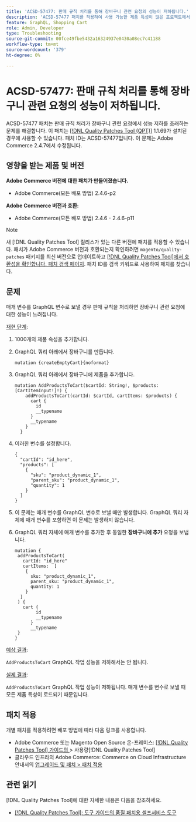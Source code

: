 ```yaml
---
title: 'ACSD-57477: 판매 규칙 처리를 통해 장바구니 관련 요청의 성능이 저하됩니다.'
description: 'ACSD-57477 패치를 적용하여 사용 가능한 제품 특성이 많은 프로젝트에서(예: 1000 특성) AddProductsToCart Adobe Commerce 작업이 변수로 실행될 때 Commerce에서 이러한 모든 제품 특성을 로드하려고 시도하여 AddProductsToCart GraphQL 작업에서 성능 문제가 느려지는 GraphQL 문제를 해결합니다.'
feature: GraphQL, Shopping Cart
role: Admin, Developer
type: Troubleshooting
source-git-commit: 00fce49fbe5432a16324937e0430a08ec7c41188
workflow-type: tm+mt
source-wordcount: '379'
ht-degree: 0%

---
```



# ACSD-57477: 판매 규칙 처리를 통해 장바구니 관련 요청의 성능이 저하됩니다.

ACSD-57477 패치는 판매 규칙 처리가 장바구니 관련 요청에서 성능 저하를 초래하는 문제를 해결합니다. 이 패치는 [[!DNL Quality Patches Tool (QPT)]](/help/tools/quality-patches-tool/quality-patches-tool-to-self-serve-quality-patches.md) 1.1.69가 설치된 경우에 사용할 수 있습니다. 패치 ID는 ACSD-57477입니다. 이 문제는 Adobe Commerce 2.4.7에서 수정됩니다.

## 영향을 받는 제품 및 버전

**Adobe Commerce 버전에 대한 패치가 만들어졌습니다.**

* Adobe Commerce(모든 배포 방법) 2.4.6-p2

**Adobe Commerce 버전과 호환:**

* Adobe Commerce(모든 배포 방법) 2.4.6 - 2.4.6-p11

>[!NOTE]
>
>새 [!DNL Quality Patches Tool] 릴리스가 있는 다른 버전에 패치를 적용할 수 있습니다. 패치가 Adobe Commerce 버전과 호환되는지 확인하려면 `magento/quality-patches` 패키지를 최신 버전으로 업데이트하고 [[!DNL Quality Patches Tool]에서 호환성을 확인합니다. 패치 검색 페이지](https://experienceleague.adobe.com/tools/commerce-quality-patches/index.html?lang=ko). 패치 ID를 검색 키워드로 사용하여 패치를 찾습니다.

## 문제

매개 변수를 GraphQL 변수로 보낼 경우 판매 규칙을 처리하면 장바구니 관련 요청에 대한 성능이 느려집니다.

<u>재현 단계</u>:

1. 1000개의 제품 속성을 추가합니다.
1. GraphQL 쿼리 아래에서 장바구니를 만듭니다.

   ```
   mutation {createEmptyCart}{noformat}
   ```

1. GraphQL 쿼리 아래에서 장바구니에 제품을 추가합니다.

   ```
   mutation AddProductsToCart($cartId: String!, $products: [CartItemInput!]!) {
       addProductsToCart(cartId: $cartId, cartItems: $products) {
         cart {
           id
           __typename
         }
         __typename
       }
     }
   ```

1. 이러한 변수를 설정합니다.

   ```
   {
     "cartId": "id_here",
     "products": [
       {
         "sku": "product_dynamic_1",
         "parent_sku": "product_dynamic_1",
         "quantity": 1
       }
     ]
   }
   ```

1. 이 문제는 매개 변수를 GraphQL 변수로 보낼 때만 발생합니다. GraphQL 쿼리 자체에 매개 변수를 포함하면 이 문제는 발생하지 않습니다.
1. GraphQL 쿼리 자체에 매개 변수를 추가한 후 동일한 **장바구니에 추가** 요청을 보냅니다.

   ```
   mutation {
    addProductsToCart(
      cartId: "id_here"
      cartItems:  [
       {
         sku: "product_dynamic_1",
         parent_sku: "product_dynamic_1",
         quantity: 1
       }
     ]
    ) {
      cart {
           id
           __typename
         }
         __typename
    }
   }
   ```

<u>예상 결과</u>:

`AddProductsToCart` GraphQL 작업 성능을 저하해서는 안 됩니다.

<u>실제 결과</u>:

`AddProductsToCart` GraphQL 작업 성능이 저하됩니다. 매개 변수를 변수로 보낼 때 모든 제품 특성이 로드되기 때문입니다.

## 패치 적용

개별 패치를 적용하려면 배포 방법에 따라 다음 링크를 사용합니다.

* Adobe Commerce 또는 Magento Open Source 온-프레미스: [[!DNL Quality Patches Tool]  가이드의 &#x200B;](/help/tools/quality-patches-tool/usage.md)> 사용량[!DNL Quality Patches Tool]
* 클라우드 인프라의 Adobe Commerce: Commerce on Cloud Infrastructure 안내서의 [업그레이드 및 패치 > 패치 적용](https://experienceleague.adobe.com/docs/commerce-cloud-service/user-guide/develop/upgrade/apply-patches.html?lang=ko)

## 관련 읽기

[!DNL Quality Patches Tool]에 대한 자세한 내용은 다음을 참조하세요.

* [[!DNL Quality Patches Tool]: 도구 가이드의 품질 패치용 셀프서비스 도구](/help/tools/quality-patches-tool/quality-patches-tool-to-self-serve-quality-patches.md)

